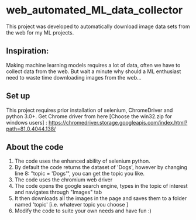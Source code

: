 # web_automated_ML_data_collector
This project was developed to automatically download image data sets from the web for my ML projects.

## Inspiration:

Making machine learning models requires a lot of data, often we have to collect data from the web. But wait a minute why should a ML enthusiast need to waste time downloading images from the web...

## Set up
This project requires prior installation of selenium, ChromeDriver and python 3.0+.
Get Chrome driver from here [Choose the win32.zip for windows users] :
https://chromedriver.storage.googleapis.com/index.html?path=81.0.4044.138/

## About the code
1) The code uses the enhanced ability of selenium python. 
2) By default the code returns the dataset of 'Dogs', however by changing line 8: "topic = 'Dogs'", you can get the topic you like.
3) The code uses the chromium web driver
4) The code opens the google search engine, types in the topic of interest and navigates through "Images" tab
5) It then downloads all the images in the page and saves them to a folder named 'topic' [i.e. whatever topic you choose ]
4) Modify the code to suite your own needs and have fun :)
